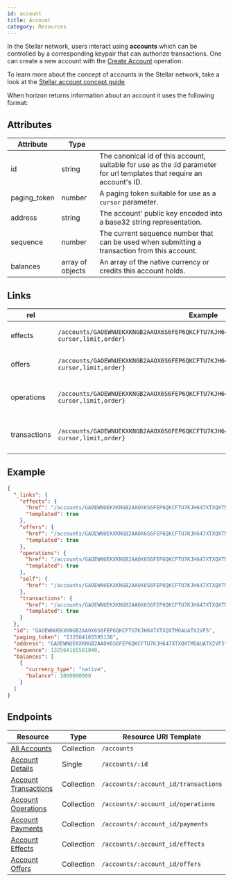 ```yaml
---
id: account
title: Account
category: Resources
---
```


In the Stellar network, users interact using **accounts** which can be controlled by a corresponding keypair that can authorize transactions. One can create a new account with the [Create Account]() operation.

To learn more about the concept of accounts in the Stellar network, take a look at the [Stellar account concept guide][concept_account].

When horizon returns information about an account it uses the following format:

## Attributes
| Attribute    | Type             |                                                                                                                        |
|--------------|------------------|------------------------------------------------------------------------------------------------------------------------|
| id           | string           | The canonical id of this account, suitable for use as the :id parameter for url templates that require an account's ID. |
| paging_token | number           | A paging token suitable for use as a `cursor` parameter.                                                                |
| address      | string           | The account' public key encoded into a base32 string representation.                                                    |
| sequence     | number           | The current sequence number that can be used when submitting a transaction from this account.                           |
| balances     | array of objects | An array of the native currency or credits this account holds.                                                          |

## Links
| rel          | Example                                                                                           | Description                                                | `templated` |
|--------------|---------------------------------------------------------------------------------------------------|------------------------------------------------------------|-------------|
| effects      | `/accounts/GAOEWNUEKXKNGB2AAOX6S6FEP6QKCFTU7KJH647XTXQXTMOAUATX2VF5/effects/{?cursor,limit,order}`      | The [effects](effect.md) related to this account           | true        |
| offers       | `/accounts/GAOEWNUEKXKNGB2AAOX6S6FEP6QKCFTU7KJH647XTXQXTMOAUATX2VF5/offers/{?cursor,limit,order}`       | The [offers](offer.md) related to this account             | true        |
| operations   | `/accounts/GAOEWNUEKXKNGB2AAOX6S6FEP6QKCFTU7KJH647XTXQXTMOAUATX2VF5/operations/{?cursor,limit,order}`   | The [operations](operation.md) related to this account     | true        |
| transactions | `/accounts/GAOEWNUEKXKNGB2AAOX6S6FEP6QKCFTU7KJH647XTXQXTMOAUATX2VF5/transactions/{?cursor,limit,order}` | The [transactions](transaction.md) related to this account | true        |


## Example

```json
{
  "_links": {
    "effects": {
      "href": "/accounts/GAOEWNUEKXKNGB2AAOX6S6FEP6QKCFTU7KJH647XTXQXTMOAUATX2VF5/effects/{?cursor,limit,order}",
      "templated": true
    },
    "offers": {
      "href": "/accounts/GAOEWNUEKXKNGB2AAOX6S6FEP6QKCFTU7KJH647XTXQXTMOAUATX2VF5/offers/{?cursor,limit,order}",
      "templated": true
    },
    "operations": {
      "href": "/accounts/GAOEWNUEKXKNGB2AAOX6S6FEP6QKCFTU7KJH647XTXQXTMOAUATX2VF5/operations/{?cursor,limit,order}",
      "templated": true
    },
    "self": {
      "href": "/accounts/GAOEWNUEKXKNGB2AAOX6S6FEP6QKCFTU7KJH647XTXQXTMOAUATX2VF5"
    },
    "transactions": {
      "href": "/accounts/GAOEWNUEKXKNGB2AAOX6S6FEP6QKCFTU7KJH647XTXQXTMOAUATX2VF5/transactions/{?cursor,limit,order}",
      "templated": true
    }
  },
  "id": "GAOEWNUEKXKNGB2AAOX6S6FEP6QKCFTU7KJH647XTXQXTMOAUATX2VF5",
  "paging_token": "132564165595136",
  "address": "GAOEWNUEKXKNGB2AAOX6S6FEP6QKCFTU7KJH647XTXQXTMOAUATX2VF5",
  "sequence": 132564165591040,
  "balances": [
    {
      "currency_type": "native",
      "balance": 1000000000
    }
  ]
}
```

## Endpoints

| Resource                 | Type       | Resource URI Template                |
|--------------------------|------------|--------------------------------------|
| [All Accounts][]         | Collection | `/accounts`                          |
| [Account Details][]      | Single     | `/accounts/:id`                      |
| [Account Transactions][] | Collection | `/accounts/:account_id/transactions` |
| [Account Operations][]   | Collection | `/accounts/:account_id/operations`   |
| [Account Payments][]     | Collection | `/accounts/:account_id/payments`     |
| [Account Effects][]      | Collection | `/accounts/:account_id/effects`      |
| [Account Offers][]       | Collection | `/accounts/:account_id/offers`       |



[All Accounts]: ../endpoint/accounts_all.md
[Account Details]: ../endpoint/accounts_single.md
[Account Transactions]: ../endpoint/transactions_for_account.md
[Account Operations]: ../endpoint/operations_for_account.md
[Account Payments]: ../endpoint/payments_for_account.md
[Account Effects]: ../endpoint/effects_for_account.md
[Account Offers]: ../endpoint/offers_for_account.md

[effects]: ./effects.md
[offers]: ./offer.md
[operations]: ./operation.md
[transactions]: ./transaction.md
[concept_account]: https://github.com/stellar/docs/tree/master/docs/account.md
